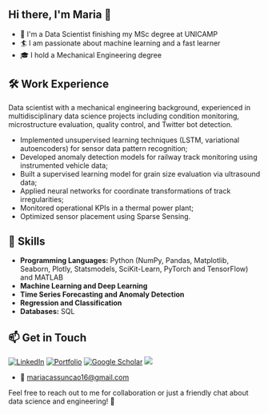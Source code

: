 ## Hi there, I'm Maria 👋

<!--
**mariaclaraav/mariaclaraav** is a ✨ _special_ ✨ repository because its `README.md` (this file) appears on your GitHub profile.
-->

- 🔭 I'm a Data Scientist finishing my MSc degree at UNICAMP
- 🏄 I am passionate about machine learning and a fast learner
- 🎓 I hold a Mechanical Engineering degree
  
## 🛠 Work Experience

Data scientist with a mechanical engineering background, experienced in multidisciplinary data science projects including condition monitoring, microstructure evaluation, quality control, and Twitter bot detection.

- Implemented unsupervised learning techniques (LSTM, variational autoencoders) for sensor data pattern recognition;
- Developed anomaly detection models for railway track monitoring using instrumented vehicle data;
- Built a supervised learning model for grain size evaluation via ultrasound data;
- Applied neural networks for coordinate transformations of track irregularities;
- Monitored operational KPIs in a thermal power plant;
- Optimized sensor placement using Sparse Sensing.

 ## 🦄 Skills
- **Programming Languages:** Python (NumPy, Pandas, Matplotlib, Seaborn, Plotly, Statsmodels, SciKit-Learn, PyTorch and TensorFlow) and MATLAB
- **Machine Learning and Deep Learning**
- **Time Series Forecasting and Anomaly Detection**
- **Regression and Classification**
- **Databases:** SQL


## 📫 Get in Touch

[![LinkedIn](https://img.shields.io/badge/linkedin-%230077B5.svg?style=for-the-badge&logo=linkedin&logoColor=white)](https://www.linkedin.com/in/maria-clara-assuncao-viana/)
[![Portfolio](https://img.shields.io/badge/portfolio-%23E4405F.svg?style=for-the-badge&logo=appveyor&logoColor=white)](https://github.com/mariaclaraav)
[![Google Scholar](https://img.shields.io/badge/Google%20Scholar-4285F4?style=for-the-badge&logo=google-scholar&logoColor=white)](https://scholar.google.com/citations?user=ou0eGXAAAAAJ&hl=pt-BR&oi=ao)
<a href = "mailto:mariacassuncao16@gmail.com"><img loading="lazy" src="https://img.shields.io/badge/Gmail-D14836?style=for-the-badge&logo=gmail&logoColor=white" target="_blank"></a>

- 📧 mariacassuncao16@gmail.com

Feel free to reach out to me for collaboration or just a friendly chat about data science and engineering! 🤗
